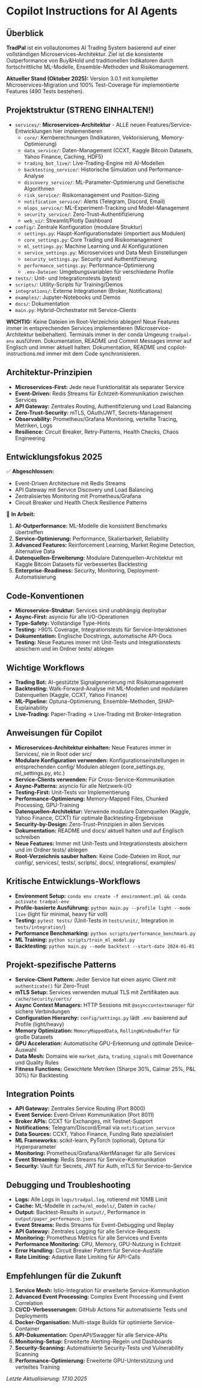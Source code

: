 # Copilot Instructions for AI Agents

## Überblick
**TradPal** ist ein vollautonomes AI Trading System basierend auf einer vollständigen Microservices-Architektur. Ziel ist die konsistente Outperformance von Buy&Hold und traditionellen Indikatoren durch fortschrittliche ML-Modelle, Ensemble-Methoden und Risikomanagement.

**Aktueller Stand (Oktober 2025):** Version 3.0.1 mit kompletter Microservices-Migration und 100% Test-Coverage für implementierte Features (490 Tests bestehen).

## Projektstruktur (STRENG EINHALTEN!)
- `services/`: **Microservices-Architektur** - ALLE neuen Features/Service-Entwicklungen hier implementieren
  - `core/`: Kernberechnungen (Indikatoren, Vektorisierung, Memory-Optimierung)
  - `data_service/`: Daten-Management (CCXT, Kaggle Bitcoin Datasets, Yahoo Finance, Caching, HDF5)
  - `trading_bot_live/`: Live-Trading-Engine mit AI-Modellen
  - `backtesting_service/`: Historische Simulation und Performance-Analyse
  - `discovery_service/`: ML-Parameter-Optimierung und Genetische Algorithmen
  - `risk_service/`: Risikomanagement und Position-Sizing
  - `notification_service/`: Alerts (Telegram, Discord, Email)
  - `mlops_service/`: ML-Experiment-Tracking und Model-Management
  - `security_service/`: Zero-Trust-Authentifizierung
  - `web_ui/`: Streamlit/Plotly Dashboard
- `config/`: Zentrale Konfiguration (modulare Struktur)
  - `settings.py`: Haupt-Konfigurationsdatei (importiert aus Modulen)
  - `core_settings.py`: Core Trading und Risikomanagement
  - `ml_settings.py`: Machine Learning und AI Konfigurationen
  - `service_settings.py`: Microservices und Data Mesh Einstellungen
  - `security_settings.py`: Security und Authentifizierung
  - `performance_settings.py`: Performance-Optimierung
  - `.env-Dateien`: Umgebungsvariablen für verschiedene Profile
- `tests/`: Unit- und Integrationstests (pytest)
- `scripts/`: Utility-Scripts für Training/Demos
- `integrations/`: Externe Integrationen (Broker, Notifications)
- `examples/`: Jupyter-Notebooks und Demos
- `docs/`: Dokumentation
- `main.py`: Hybrid-Orchestrator mit Service-Clients

**WICHTIG:** Keine Dateien im Root-Verzeichnis ablegen! Neue Features immer in entsprechenden Services implementieren (Microservice-Architektur beibehalten). Terminals immer in der conda Umgeung `tradpal-env` ausführen. Dokumentation, README und Commit Messages immer auf Englisch und immer aktuell halten. Dokumentation, README und copilot-instructions.md immer mit dem Code synchronisieren.

## Architektur-Prinzipien
- **Microservices-First:** Jede neue Funktionalität als separater Service
- **Event-Driven:** Redis Streams für Echtzeit-Kommunikation zwischen Services
- **API Gateway:** Zentrales Routing, Authentifizierung und Load Balancing
- **Zero-Trust-Security:** mTLS, OAuth/JWT, Secrets-Management
- **Observability:** Prometheus/Grafana Monitoring, verteilte Tracing, Metriken, Logs
- **Resilience:** Circuit Breaker, Retry-Patterns, Health Checks, Chaos Engineering

## Entwicklungsfokus 2025

✅ **Abgeschlossen:**
- Event-Driven Architecture mit Redis Streams
- API Gateway mit Service Discovery und Load Balancing
- Zentralisiertes Monitoring mit Prometheus/Grafana
- Circuit Breaker und Health Check Resilience Patterns

🔄 **In Arbeit:**
1. **AI-Outperformance:** ML-Modelle die konsistent Benchmarks übertreffen
2. **Service-Optimierung:** Performance, Skalierbarkeit, Reliability
3. **Advanced Features:** Reinforcement Learning, Market Regime Detection, Alternative Data
4. **Datenquellen-Erweiterung:** Modulare Datenquellen-Architektur mit Kaggle Bitcoin Datasets für verbessertes Backtesting
5. **Enterprise-Readiness:** Security, Monitoring, Deployment-Automatisierung

## Code-Konventionen
- **Microservice-Struktur:** Services sind unabhängig deploybar
- **Async-First:** asyncio für alle I/O-Operationen
- **Type-Safety:** Vollständige Type-Hints
- **Testing:** >90% Coverage, Integrationstests für Service-Interaktionen
- **Dokumentation:** Englische Docstrings, automatische API-Docs
- **Testing:** Neue Features immer mit Unit-Tests und Integrationstests absichern und im Ordner tests/ ablegen

## Wichtige Workflows
- **Trading Bot:** AI-gestützte Signalgenerierung mit Risikomanagement
- **Backtesting:** Walk-Forward-Analyse mit ML-Modellen und modularen Datenquellen (Kaggle, CCXT, Yahoo Finance)
- **ML-Pipeline:** Optuna-Optimierung, Ensemble-Methoden, SHAP-Explainability
- **Live-Trading:** Paper-Trading → Live-Trading mit Broker-Integration

## Anweisungen für Copilot
- **Microservices-Architektur einhalten:** Neue Features immer in Services/, nie in Root oder src/
- **Modulare Konfiguration verwenden:** Konfigurationseinstellungen in entsprechenden config/ Modulen ablegen (core_settings.py, ml_settings.py, etc.)
- **Service-Clients verwenden:** Für Cross-Service-Kommunikation
- **Async-Patterns:** asyncio für alle Netzwerk-I/O
- **Testing-First:** Unit-Tests vor Implementierung
- **Performance-Optimierung:** Memory-Mapped Files, Chunked Processing, GPU-Training
- **Datenquellen-Architektur:** Verwende modulare Datenquellen (Kaggle, Yahoo Finance, CCXT) für optimale Backtesting-Ergebnisse
- **Security-by-Design:** Zero-Trust-Prinzipien in allen Services
- **Dokumentation:** README und docs/ aktuell halten und auf Englisch schreiben
- **Neue Features:** Immer mit Unit-Tests und Integrationstests absichern und im Ordner tests/ ablegen
- **Root-Verzeichnis sauber halten:** Keine Code-Dateien im Root, nur config/, services/, tests/, scripts/, docs/, integrations/, examples/

## Kritische Entwicklungs-Workflows
- **Environment Setup:** `conda env create -f environment.yml && conda activate tradpal-env`
- **Profile-basierte Ausführung:** `python main.py --profile light --mode live` (light für minimal, heavy für voll)
- **Testing:** `pytest tests/` (Unit-Tests in `tests/unit/`, Integration in `tests/integration/`)
- **Performance Benchmarking:** `python scripts/performance_benchmark.py`
- **ML Training:** `python scripts/train_ml_model.py`
- **Backtesting:** `python main.py --mode backtest --start-date 2024-01-01`

## Projekt-spezifische Patterns
- **Service-Client Pattern:** Jeder Service hat einen async Client mit `authenticate()` für Zero-Trust
- **mTLS Setup:** Services verwenden mutual TLS mit Zertifikaten aus `cache/security/certs/`
- **Async Context Managers:** HTTP Sessions mit `@asynccontextmanager` für sichere Verbindungen
- **Configuration Hierarchy:** `config/settings.py` lädt `.env` basierend auf Profile (light/heavy)
- **Memory Optimization:** `MemoryMappedData`, `RollingWindowBuffer` für große Datasets
- **GPU Acceleration:** Automatische GPU-Erkennung und optimale Device-Auswahl
- **Data Mesh:** Domains wie `market_data`, `trading_signals` mit Governance und Quality Rules
- **Fitness Functions:** Gewichtete Metriken (Sharpe 30%, Calmar 25%, P&L 30%) für Backtesting

## Integration Points
- **API Gateway:** Zentrales Service Routing (Port 8000)
- **Event Service:** Event-Driven Kommunikation (Port 8011)
- **Broker APIs:** CCXT für Exchanges, mit Testnet-Support
- **Notifications:** Telegram/Discord/Email via `notification_service`
- **Data Sources:** CCXT, Yahoo Finance, Funding Rate spezialisiert
- **ML Frameworks:** scikit-learn, PyTorch (optional), Optuna für Hyperparameter
- **Monitoring:** Prometheus/Grafana/AlertManager für alle Services
- **Event Streaming:** Redis Streams für Service-Kommunikation
- **Security:** Vault für Secrets, JWT für Auth, mTLS für Service-to-Service

## Debugging und Troubleshooting
- **Logs:** Alle Logs in `logs/tradpal.log`, rotierend mit 10MB Limit
- **Cache:** ML-Modelle in `cache/ml_models/`, Daten in `cache/`
- **Output:** Backtest-Results in `output/`, Performance in `output/paper_performance.json`
- **Event Streams:** Redis Streams für Event-Debugging und Replay
- **API Gateway:** Zentrales Logging für alle Service-Requests
- **Monitoring:** Prometheus Metrics für alle Services und Events
- **Performance Monitoring:** CPU, Memory, GPU-Nutzung in Echtzeit
- **Error Handling:** Circuit Breaker Pattern für Service-Ausfälle
- **Rate Limiting:** Adaptive Rate Limiting für API-Calls

## Empfehlungen für die Zukunft
1. **Service Mesh:** Istio-Integration für erweiterte Service-Kommunikation
2. **Advanced Event Processing:** Complex Event Processing und Event Correlation
3. **CI/CD-Verbesserungen:** GitHub Actions für automatisierte Tests und Deployments
4. **Docker-Organisation:** Multi-stage Builds für optimierte Service-Container
5. **API-Dokumentation:** OpenAPI/Swagger für alle Service-APIs
6. **Monitoring-Setup:** Erweiterte Alerting-Regeln und Dashboards
7. **Security-Scanning:** Automatisierte Security-Tests und Vulnerability Scanning
8. **Performance-Optimierung:** Erweiterte GPU-Unterstützung und verteiltes Training

*Letzte Aktualisierung: 17.10.2025*